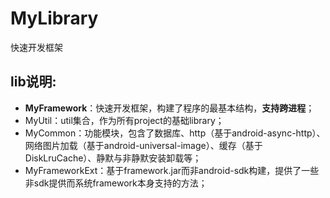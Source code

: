 MyLibrary
========
快速开发框架

lib说明:
-----------------------------------
- **MyFramework**：快速开发框架，构建了程序的最基本结构，**支持跨进程**；
- MyUtil：util集合，作为所有project的基础library；
- MyCommon：功能模块，包含了数据库、http（基于android-async-http）、网络图片加载（基于android-universal-image）、缓存（基于DiskLruCache）、静默与非静默安装卸载等；
- MyFrameworkExt：基于framework.jar而非android-sdk构建，提供了一些非sdk提供而系统framework本身支持的方法；
